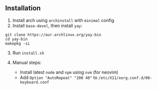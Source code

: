 ## Installation

1. Install arch using `archinstall` with `minimal` config
2. Install `base-devel`, then install `yay`:

```
git clone https://aur.archlinux.org/yay-bin
cd yay-bin
makepkg -si
```

3. Run `install.sh`
4. Manual steps:

    - Install latest `node` and `npm` using `nvm` (for neovim)
    - Add `Option "AutoRepeat" "200 40"` to `/etc/X11/xorg.conf.d/00-keyboard.conf`
